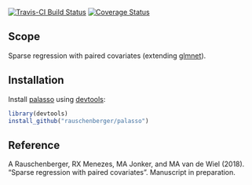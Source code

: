 
<!-- Modify xxx.Rmd, not xxx.md! -->

[![Travis-CI Build
Status](https://travis-ci.org/rauschenberger/palasso.svg?branch=master)](https://travis-ci.org/rauschenberger/palasso)
[![Coverage
Status](https://codecov.io/github/rauschenberger/palasso/coverage.svg?branch=master)](https://codecov.io/github/rauschenberger/palasso?branch=master)

## Scope

Sparse regression with paired covariates (extending
[glmnet](https://CRAN.R-project.org/package=glmnet)).

## Installation

Install [palasso](https://github.com/rauschenberger/palasso) using
[devtools](https://CRAN.R-project.org/package=devtools):

``` r
library(devtools)
install_github("rauschenberger/palasso")
```

## Reference

A Rauschenberger, RX Menezes, MA Jonker, and MA van de Wiel (2018).
“Sparse regression with paired covariates”. Manuscript in preparation.

<!--
[![Bioconductor](https://www.bioconductor.org/images/logo/jpg/bioconductor_logo_grey.jpg){width=70px}](https://doi.org/10.18129/B9.bioc.globalSeq)
[![Github](https://assets-cdn.github.com/images/modules/logos_page/GitHub-Logo.png){width=50px}](https://doi.org/10.18129/B9.bioc.globalSeq)
-->

<!-- [html]
<script>
  (function(i,s,o,g,r,a,m){i['GoogleAnalyticsObject']=r;i[r]=i[r]||function(){
  (i[r].q=i[r].q||[]).push(arguments)},i[r].l=1*new Date();a=s.createElement(o),
  m=s.getElementsByTagName(o)[0];a.async=1;a.src=g;m.parentNode.insertBefore(a,m)
  })(window,document,'script','https://www.google-analytics.com/analytics.js','ga');
  ga('create', 'UA-96845398-3', 'auto');
  ga('send', 'pageview');
</script>
-->
